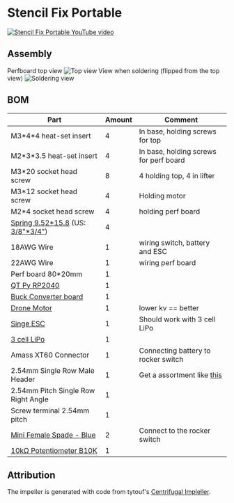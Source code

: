 # Stencil Fix Portable

[![Stencil Fix Portable YouTube video](https://i.ytimg.com/vi/Am3ztQIkss0/maxresdefault.jpg)](https://youtu.be/Am3ztQIkss0 "Stencil Fix Portable")

## Assembly
Perfboard top view
![Top view](images/top.JPG)
View when soldering (flipped from the top view)
![Soldering view](images/bottom_soldering.JPG)

## BOM
| Part | Amount | Comment |
|---|---|---|
| M3\*4*4 heat-set insert | 4 | In base, holding screws for top |
| M2\*3*3.5 heat-set insert | 4 | In base, holding screws for perf board |
| M3*20 socket head screw | 8 | 4 holding top, 4 in lifter |
| M3*12 socket head screw | 4 | Holding motor |
| M2*4 socket head screw | 4 | holding perf board |
| [Spring 9.52\*15.8](https://www.ebay.com.au/itm/155259928566) (US: [3/8"\*3/4"](https://www.harborfreight.com/200-piece-assorted-spring-set-67562.html)) | 4 | 
| 18AWG Wire | 1 | wiring switch, battery and ESC |
| 22AWG Wire | 1 | wiring perf board |
| Perf board 80*20mm | 1 | |
| [QT Py RP2040](https://www.adafruit.com/product/4900) | 1 | |
| [Buck Converter board](https://www.adafruit.com/product/4739) | 1 | |
| [Drone Motor](https://www.phaserfpv.com.au/products/emax-eco-ii-series-2807-motor?variant=37115789213867) | 1 | lower kv == better |
| [Singe ESC](https://www.phaserfpv.com.au/products/aikonak3235a3-6s32bitdshot1200esc) | 1 | Should work with 3 cell LiPo |
| [3 cell LiPo](https://hobbiesdirect.com.au/nVision-11.1v-2200mAh-30C-LiPo-Battery-NVO1810) | 1 | |
| Amass XT60 Connector | 1 | Connecting battery to rocker switch |
| 2.54mm Single Row Male Header | 1 | Get a assortment like [this](https://www.amazon.com.au/dp/B01GY36RJY) |
| 2.54mm Pitch Single Row Right Angle | 1 | |
| Screw terminal 2.54mm pitch | 1 | |
| [Mini Female Spade - Blue](https://www.jaycar.com.au/mini-female-spade-blue-pack-of-8/p/PT4622) | 2 | Connect to the rocker switch |
| [10kΩ Potentiometer B10K](https://www.amazon.com.au/dp/B07XXWWXMC) | 1 | |

## Attribution
The impeller is generated with code from tytouf's [Centrifugal Impleller](https://www.thingiverse.com/thing:259773).
